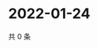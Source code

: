 # 2022-01-24

共 0 条

<!-- BEGIN WEIBO -->
<!-- 最后更新时间 Mon Jan 24 2022 16:17:20 GMT+0800 (China Standard Time) -->

<!-- END WEIBO -->

